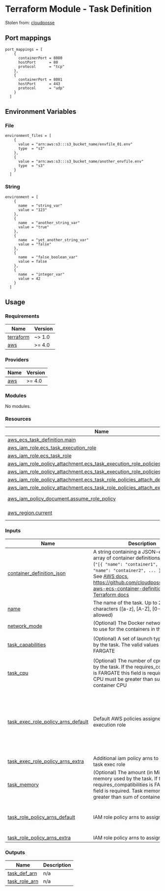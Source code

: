 # Terraform Module - Task Definition

Stolen from: [cloudposse](https://github.com/cloudposse/terraform-aws-ecs-container-definition)

## Port mappings

```(terraform)
port_mappings = [
    {
      containerPort = 8080
      hostPort      = 80
      protocol      = "tcp"
    },
    {
      containerPort = 8081
      hostPort      = 443
      protocol      = "udp"
    }
  ]
```

## Environment Variables

### File

```(terraform)
environment_files = [
    {
      value = "arn:aws:s3:::s3_bucket_name/envfile_01.env"
      type  = "s3"
    },
    {
      value = "arn:aws:s3:::s3_bucket_name/another_envfile.env"
      type  = "s3"
    }
  ]
```

### String

```(terraform)
environment = [
    {
      name  = "string_var"
      value = "123"
    },
    {
      name  = "another_string_var"
      value = "true"
    },
    {
      name  = "yet_another_string_var"
      value = "false"
    },
    {
      name  = "false_boolean_var"
      value = false
    },
    {
      name  = "integer_var"
      value = 42
    }
  ]
```

## Usage

<!--- BEGIN_TF_DOCS --->
### Requirements

| Name | Version |
|------|---------|
| <a name="requirement_terraform"></a> [terraform](#requirement\_terraform) | ~> 1.0 |
| <a name="requirement_aws"></a> [aws](#requirement\_aws) | >= 4.0 |

### Providers

| Name | Version |
|------|---------|
| <a name="provider_aws"></a> [aws](#provider\_aws) | >= 4.0 |

### Modules

No modules.

### Resources

| Name | Type |
|------|------|
| [aws_ecs_task_definition.main](https://registry.terraform.io/providers/hashicorp/aws/latest/docs/resources/ecs_task_definition) | resource |
| [aws_iam_role.ecs_task_execution_role](https://registry.terraform.io/providers/hashicorp/aws/latest/docs/resources/iam_role) | resource |
| [aws_iam_role.ecs_task_role](https://registry.terraform.io/providers/hashicorp/aws/latest/docs/resources/iam_role) | resource |
| [aws_iam_role_policy_attachment.ecs_task_execution_role_policies_attach_default](https://registry.terraform.io/providers/hashicorp/aws/latest/docs/resources/iam_role_policy_attachment) | resource |
| [aws_iam_role_policy_attachment.ecs_task_execution_role_policies_attach_extra](https://registry.terraform.io/providers/hashicorp/aws/latest/docs/resources/iam_role_policy_attachment) | resource |
| [aws_iam_role_policy_attachment.ecs_task_role_policies_attach_default](https://registry.terraform.io/providers/hashicorp/aws/latest/docs/resources/iam_role_policy_attachment) | resource |
| [aws_iam_role_policy_attachment.ecs_task_role_policies_attach_extra](https://registry.terraform.io/providers/hashicorp/aws/latest/docs/resources/iam_role_policy_attachment) | resource |
| [aws_iam_policy_document.assume_role_policy](https://registry.terraform.io/providers/hashicorp/aws/latest/docs/data-sources/iam_policy_document) | data source |
| [aws_region.current](https://registry.terraform.io/providers/hashicorp/aws/latest/docs/data-sources/region) | data source |

### Inputs

| Name | Description | Type | Default | Required |
|------|-------------|------|---------|:--------:|
| <a name="input_container_definition_json"></a> [container\_definition\_json](#input\_container\_definition\_json) | A string containing a JSON-encoded array of container definitions<br>(`"[{ "name": "container1", ... }, { "name": "container2", ... }]"`).<br>See [AWS docs](https://docs.aws.amazon.com/AmazonECS/latest/APIReference/API_ContainerDefinition.html),<br>https://github.com/cloudposse/terraform-aws-ecs-container-definition, or<br>[Terraform docs](https://registry.terraform.io/providers/hashicorp/aws/latest/docs/resources/ecs_task_definition#container_definitions) | `string` | n/a | yes |
| <a name="input_name"></a> [name](#input\_name) | The name of the task. Up to 255 characters ([a-z], [A-Z], [0-9], -, \_ allowed) | `any` | n/a | yes |
| <a name="input_network_mode"></a> [network\_mode](#input\_network\_mode) | (Optional) The Docker networking mode to use for the containers in the task. | `string` | `"awsvpc"` | no |
| <a name="input_task_capabilities"></a> [task\_capabilities](#input\_task\_capabilities) | (Optional) A set of launch types required by the task. The valid values are EC2 and FARGATE | `list(any)` | <pre>[<br>  "FARGATE"<br>]</pre> | no |
| <a name="input_task_cpu"></a> [task\_cpu](#input\_task\_cpu) | (Optional) The number of cpu units used by the task. If the requires\_compatibilities is FARGATE this field is required. Task CPU must be greater than sum of container CPU | `number` | `1024` | no |
| <a name="input_task_exec_role_policy_arns_default"></a> [task\_exec\_role\_policy\_arns\_default](#input\_task\_exec\_role\_policy\_arns\_default) | Default AWS policies assigned to the task execution role | `list` | <pre>[<br>  "arn:aws:iam::aws:policy/service-role/AmazonECSTaskExecutionRolePolicy",<br>  "arn:aws:iam::aws:policy/AWSXRayDaemonWriteAccess",<br>  "arn:aws:iam::aws:policy/CloudWatchAgentServerPolicy",<br>  "arn:aws:iam::aws:policy/AmazonSSMReadOnlyAccess",<br>  "arn:aws:iam::aws:policy/AmazonEC2ContainerRegistryReadOnly"<br>]</pre> | no |
| <a name="input_task_exec_role_policy_arns_extra"></a> [task\_exec\_role\_policy\_arns\_extra](#input\_task\_exec\_role\_policy\_arns\_extra) | Additional iam policy arns to be added to task exec role | `list` | `[]` | no |
| <a name="input_task_memory"></a> [task\_memory](#input\_task\_memory) | (Optional) The amount (in MiB) of memory used by the task. If the requires\_compatibilities is FARGATE this field is required. Task memory must be greater than sum of container memory | `number` | `2048` | no |
| <a name="input_task_role_policy_arns_default"></a> [task\_role\_policy\_arns\_default](#input\_task\_role\_policy\_arns\_default) | IAM role policy arns to assign to the task | `list` | <pre>[<br>  "arn:aws:iam::aws:policy/AWSXRayDaemonWriteAccess",<br>  "arn:aws:iam::aws:policy/CloudWatchAgentServerPolicy"<br>]</pre> | no |
| <a name="input_task_role_policy_arns_extra"></a> [task\_role\_policy\_arns\_extra](#input\_task\_role\_policy\_arns\_extra) | IAM role policy arns to assign to the task | `list` | `[]` | no |

### Outputs

| Name | Description |
|------|-------------|
| <a name="output_task_def_arn"></a> [task\_def\_arn](#output\_task\_def\_arn) | n/a |
| <a name="output_task_role_arn"></a> [task\_role\_arn](#output\_task\_role\_arn) | n/a |

<!--- END_TF_DOCS --->
